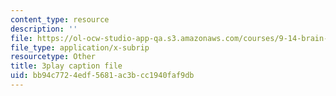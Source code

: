```yaml
---
content_type: resource
description: ''
file: https://ol-ocw-studio-app-qa.s3.amazonaws.com/courses/9-14-brain-structure-and-its-origins-spring-2014/bb94c7724edf5681ac3bcc1940faf9db_555111.vtt
file_type: application/x-subrip
resourcetype: Other
title: 3play caption file
uid: bb94c772-4edf-5681-ac3b-cc1940faf9db
---
```

